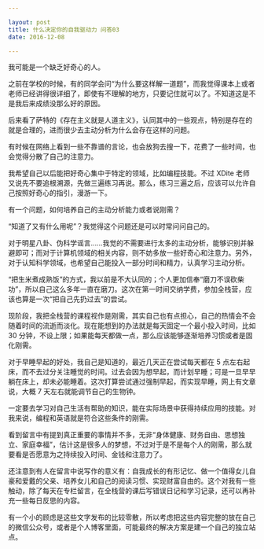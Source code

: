 ```yaml
---

layout: post
title: 什么决定你的自我驱动力 问答03
date: 2016-12-08

---
```



我可能是一个缺乏好奇心的人。

之前在学校的时候，有的同学会问“为什么要这样解一道题”，而我觉得课本上或者老师已经讲得很详细了，即使有不理解的地方，只要记住就可以了。不知道这是不是我后来成绩没那么好的原因。

后来看了萨特的《存在主义就是人道主义》，认同其中的一些观点，特别是存在的就是合理的，进而很少去主动分析为什么会存在这样的问题。

有时候在网络上看到一些不靠谱的言论，也会放狗去搜一下，花费了一些时间，也会觉得分散了自己的注意力。

我希望自己以后能把好奇心集中于特定的领域，比如编程技能。不过 XDite 老师又说先不要追根溯源，先做三遍练习再说。那么，练习三遍之后，应该可以允许自己按照好奇心的指引，漫游一下。

有一个问题，如何培养自己的主动分析能力或者说刚需？

“知道了又有什么用呢”？我觉得这个问题还是可以时常问问自己的。

对于明星八卦、伪科学谣言……我觉的不需要进行太多的主动分析，能够识别并躲避即可；而对于计算机领域的相关内容，则不妨多放一些好奇心和注意力。另外，对于认知科学领域，也希望自己能投入一部分时间和精力，认真学习主动分析。

“把生米煮成熟饭”的方式，我以前是不大认同的；个人更加信奉“磨刀不误砍柴功”，所以自己这么多年一直在磨刀。这次在第一时间交纳学费，参加全栈营，应该也算是一次“把自己先扔过去”的尝试。

现阶段，我把全栈营的课程视作是刚需，其实自己也有点担心，自己的热情会不会随着时间的流逝而淡化。现在能想到的办法就是每天固定一个最小投入时间，比如 30 分钟，不设上限；如果能每天都做一点，那么应该能够逐渐培养习惯或者是固化刚需。

对于早睡早起的好处，我自己是知道的，最近几天正在尝试每天都在 5 点左右起床，而不去过分关注睡觉的时间。过去会因为想早起，而计划早睡；可是一旦早早躺在床上，却未必能睡着。这次打算尝试通过强制早起，而实现早睡，网上有文章说，大概 7 天左右就能调节自己的生物钟。

一定要去学习对自己生活有帮助的知识，能在实际场景中获得持续应用的技能。对我来说，编程和英语就是符合这些条件的刚需。

看到留言中有提到真正重要的事情并不多，无非“身体健康、财务自由、思想独立、家庭幸福”，估计这是很多人的梦想，不过对于是不是每个人的刚需，那么就要看是否愿意为之持续投入时间、金钱和注意力了。

还注意到有人在留言中说写作的意义有：自我成长的有形记忆、做一个值得女儿自豪和爱戴的父亲、培养女儿和自己的阅读习惯、实现财富自由的。这个对我有一些触动，除了每天在专栏留言，在全栈营的课后写错误日记和学习记录，还可以再补充一些每日反思的内容。

有一个小的顾虑是这些文字发布的比较零散，所以考虑把这些内容完整的放在自己的微信公众号，或者是个人博客里面，可能最终的解决方案是建一个自己的独立站点。
